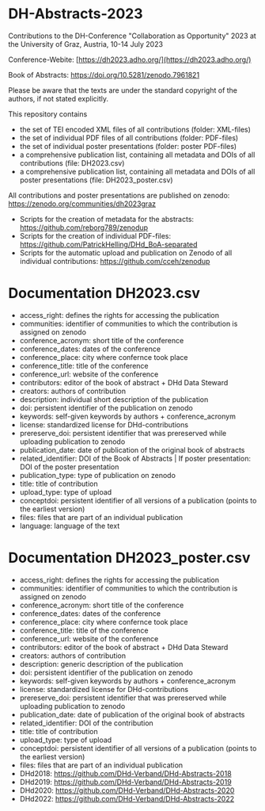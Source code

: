 # DH-Abstracts-2023

Contributions to the DH-Conference "Collaboration as Opportunity" 2023 at the University of Graz, Austria, 10-14 July 2023

Conference-Webite: [https://dh2023.adho.org/](https://dh2023.adho.org/)

Book of Abstracts: https://doi.org/10.5281/zenodo.7961821

Please be aware that the texts are under the standard copyright of the authors, if not stated explicitly.

This repository contains

- the set of TEI encoded XML files of all contributions (folder: XML-files)
- the set of individual PDF files of all contributions (folder: PDF-files)
- the set of individual poster presentations (folder: poster PDF-files)
- a comprehensive publication list, containing all metadata and DOIs of all contributions (file: DH2023.csv)
- a comprehensive publication list, containing all metadata and DOIs of all poster presentations (file: DH2023_poster.csv)

All contributions and poster presentations are published on zenodo: https://zenodo.org/communities/dh2023graz

- Scripts for the creation of metadata for the abstracts: https://github.com/reborg789/zenodup
- Scripts for the creation of individual PDF-files: https://github.com/PatrickHelling/DHd_BoA-separated
- Scripts for the automatic upload and publication on Zenodo of all individual contributions: https://github.com/cceh/zenodup 

# Documentation DH2023.csv

- access_right: defines the rights for accessing the publication
- communities: identifier of communities to which the contribution is assigned on zenodo
- conference_acronym: short title of the conference
- conference_dates: dates of the conference
- conference_place: city where confernce took place
- conference_title: title of the conference
- conference_url: website of the conference
- contributors: editor of the book of abstract + DHd Data Steward
- creators: authors of contribution
- description: individual short description of the publication
- doi: persistent identifier of the publication on zenodo
- keywords: self-given keywords by authors + conference_acronym
- license: standardized license for DHd-contributions
- prereserve_doi: persistent identifier that was prereserved while uploading publication to zenodo
- publication_date: date of publication of the original book of abstracts
- related_identifier: DOI of the Book of Abstracts | If poster presentation: DOI of the poster presentation
- publication_type: type of publication on zenodo
- title: title of contribution
- upload_type: type of upload
- conceptdoi: persistent identifier of all versions of a publication (points to the earliest version)
- files: files that are part of an individual publication
- language: language of the text

# Documentation DH2023_poster.csv

- access_right: defines the rights for accessing the publication
- communities: identifier of communities to which the contribution is assigned on zenodo
- conference_acronym: short title of the conference
- conference_dates: dates of the conference
- conference_place: city where confernce took place
- conference_title: title of the conference
- conference_url: website of the conference
- contributors: editor of the book of abstract + DHd Data Steward
- creators: authors of contribution
- description: generic description of the publication
- doi: persistent identifier of the publication on zenodo
- keywords: self-given keywords by authors + conference_acronym
- license: standardized license for DHd-contributions
- prereserve_doi: persistent identifier that was prereserved while uploading publication to zenodo
- publication_date: date of publication of the original book of abstracts
- related_identifier: DOI of the contribution
- title: title of contribution
- upload_type: type of upload
- conceptdoi: persistent identifier of all versions of a publication (points to the earliest version)
- files: files that are part of an individual publication
- DHd2018: https://github.com/DHd-Verband/DHd-Abstracts-2018
- DHd2019: https://github.com/DHd-Verband/DHd-Abstracts-2019
- DHd2020: https://github.com/DHd-Verband/DHd-Abstracts-2020
- DHd2022: https://github.com/DHd-Verband/DHd-Abstracts-2022

